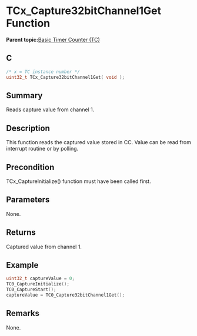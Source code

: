 # TCx\_Capture32bitChannel1Get Function

**Parent topic:**[Basic Timer Counter \(TC\)](GUID-D805E0EA-6923-41A3-A27E-5A159783D12C.md)

## C

```c
/* x = TC instance number */
uint32_t TCx_Capture32bitChannel1Get( void );
```

## Summary

Reads capture value from channel 1.

## Description

This function reads the captured value stored in CC. Value can be read from interrupt routine or by polling.

## Precondition

TCx\_CaptureInitialize\(\) function must have been called first.

## Parameters

None.

## Returns

Captured value from channel 1.

## Example

```c
uint32_t captureValue = 0;
TC0_CaptureInitialize();
TC0_CaptureStart();
captureValue = TC0_Capture32bitChannel1Get();
```

## Remarks

None.


